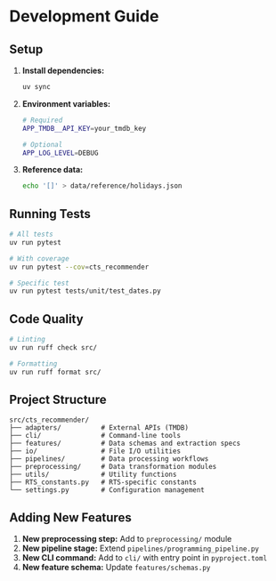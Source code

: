 # Development Guide

## Setup

1. **Install dependencies:**
   ```bash
   uv sync
   ```

2. **Environment variables:**
   ```bash
   # Required
   APP_TMDB__API_KEY=your_tmdb_key

   # Optional
   APP_LOG_LEVEL=DEBUG
   ```

3. **Reference data:**
   ```bash
   echo '[]' > data/reference/holidays.json
   ```

## Running Tests

```bash
# All tests
uv run pytest

# With coverage
uv run pytest --cov=cts_recommender

# Specific test
uv run pytest tests/unit/test_dates.py
```

## Code Quality

```bash
# Linting
uv run ruff check src/

# Formatting
uv run ruff format src/
```

## Project Structure

```
src/cts_recommender/
├── adapters/          # External APIs (TMDB)
├── cli/               # Command-line tools
├── features/          # Data schemas and extraction specs
├── io/                # File I/O utilities
├── pipelines/         # Data processing workflows
├── preprocessing/     # Data transformation modules
├── utils/             # Utility functions
├── RTS_constants.py   # RTS-specific constants
└── settings.py        # Configuration management
```

## Adding New Features

1. **New preprocessing step:** Add to `preprocessing/` module
2. **New pipeline stage:** Extend `pipelines/programming_pipeline.py`
3. **New CLI command:** Add to `cli/` with entry point in `pyproject.toml`
4. **New feature schema:** Update `features/schemas.py`